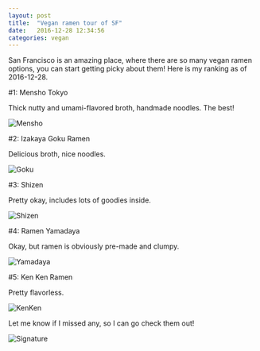 ```yaml
---
layout: post
title:  "Vegan ramen tour of SF"
date:   2016-12-28 12:34:56
categories: vegan
---
```


San Francisco is an amazing place, where there are so many vegan ramen options, you can start getting picky about them! Here is my ranking as of 2016-12-28.

\#1: Mensho Tokyo  

Thick nutty and umami-flavored broth, handmade noodles. The best!  

![Mensho]({{site.url}}/assets/ramen_mensho.jpg)

\#2: Izakaya Goku Ramen  

Delicious broth, nice noodles.  

![Goku]({{site.url}}/assets/ramen_goku.jpg)

\#3: Shizen  

Pretty okay, includes lots of goodies inside.  

![Shizen]({{site.url}}/assets/ramen_shizen.jpg)

\#4: Ramen Yamadaya  

Okay, but ramen is obviously pre-made and clumpy.  

![Yamadaya]({{site.url}}/assets/ramen_yamadaya.jpg)

\#5: Ken Ken Ramen  

Pretty flavorless.  

![KenKen]({{site.url}}/assets/ramen_kenken.jpg)


Let me know if I missed any, so I can go check them out!  

![Signature]({{site.url}}/assets/clear_whale.png)